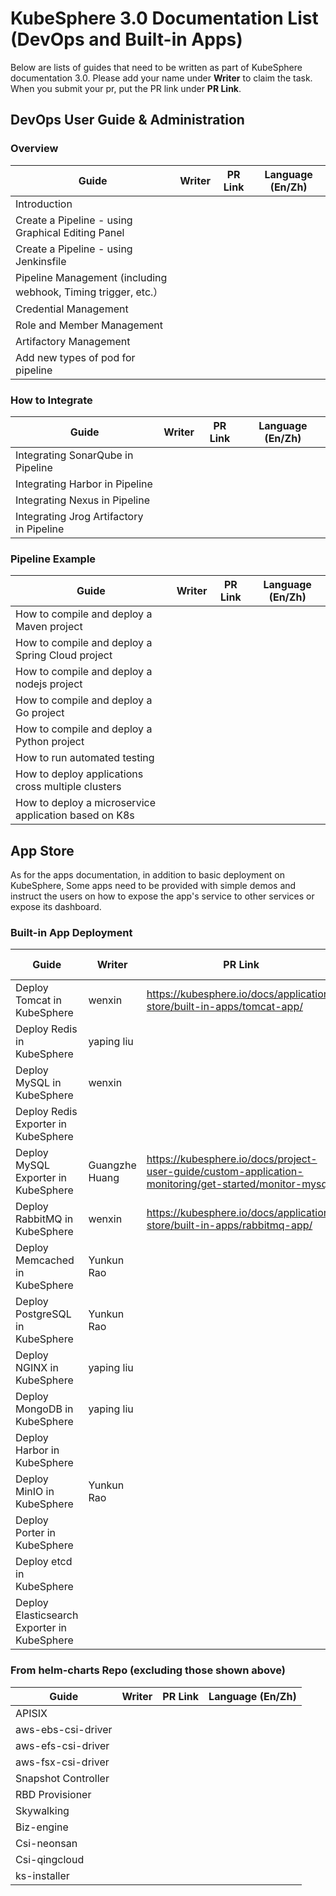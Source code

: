 # KubeSphere 3.0 Documentation List (DevOps and Built-in Apps)

Below are lists of guides that need to be written as part of KubeSphere documentation 3.0. Please add your name under **Writer** to claim the task. When you submit your pr, put the PR link under **PR Link**.

## DevOps User Guide & Administration

### Overview

| Guide                                                        | Writer | PR Link | Language (En/Zh) |
| ------------------------------------------------------------ | ------ | ------- | ------ | 
| Introduction                                                 |        |         |        |     
| Create a Pipeline - using Graphical Editing Panel            |        |         |        | 
| Create a Pipeline - using Jenkinsfile                        |        |         |        | 
| Pipeline Management (including webhook, Timing trigger, etc.） |        |         |        | 
| Credential Management                                        |        |         |        | 
| Role and Member Management                                   |        |         |        | 
| Artifactory Management                                       |        |         |        | 
| Add new types of pod for pipeline                            |        |         |        | 

### How to Integrate

| Guide                                    | Writer | PR Link | Language (En/Zh) |
| ---------------------------------------- | ------ | ------- | ------ | 
| Integrating SonarQube in Pipeline        |        |         |        |   
| Integrating Harbor in Pipeline           |        |         |        |   
| Integrating Nexus in Pipeline            |        |         |        |   
| Integrating Jrog Artifactory in Pipeline |        |         |        |   

### Pipeline Example

| Guide                                                  | Writer | PR Link | Language (En/Zh) |
| ------------------------------------------------------ | ------ | ------- | ------ | 
| How to compile and deploy a Maven project              |        |         |        |   
| How to compile and deploy a Spring Cloud project       |        |         |        |   
| How to compile and deploy a nodejs project             |        |         |        |   
| How to compile and deploy a Go project                 |        |         |        |   
| How to compile and deploy a Python project             |        |         |        |   
| How to run automated testing                           |        |         |        |   
| How to deploy applications cross multiple clusters     |        |         |        |   
| How to deploy a microservice application based on K8s |        |         |        |   

## App Store

As for the apps documentation, in addition to basic deployment on KubeSphere, Some apps need to be provided with simple demos and instruct the users on how to expose the app's service to other services or expose its dashboard. 

### Built-in App Deployment

| Guide                                       | Writer | PR Link | Language (En/Zh) |
| ------------------------------------------- | ------ | ------- | ------ | 
| Deploy Tomcat in KubeSphere                 | wenxin       |  https://kubesphere.io/docs/application-store/built-in-apps/tomcat-app/       |       |  
| Deploy Redis in KubeSphere                  | yaping liu       |         |       |  
| Deploy MySQL in KubeSphere                  | wenxin       |         |       |  
| Deploy Redis Exporter in KubeSphere         |        |         |       |  
| Deploy MySQL Exporter in KubeSphere         |  Guangzhe Huang      |    https://kubesphere.io/docs/project-user-guide/custom-application-monitoring/get-started/monitor-mysql/     |
| Deploy RabbitMQ in KubeSphere               | wenxin       |   https://kubesphere.io/docs/application-store/built-in-apps/rabbitmq-app/      |       |  
| Deploy Memcached in KubeSphere              |  Yunkun Rao      |         |   En   |
| Deploy PostgreSQL in KubeSphere             |  Yunkun Rao      |         |     En  |
| Deploy NGINX in KubeSphere                  | yaping liu       |         |       |  
| Deploy MongoDB in KubeSphere                | yaping liu       |         |       |  
| Deploy Harbor in KubeSphere                 |        |         |       |  
| Deploy MinIO in KubeSphere                  |  Yunkun Rao   |         |   En   |
| Deploy Porter in KubeSphere                 |        |         |       |  
| Deploy etcd in KubeSphere                   |        |         |       |  
| Deploy Elasticsearch Exporter in KubeSphere |        |         |       |  

### From helm-charts Repo (excluding those shown above)

| Guide               | Writer | PR Link | Language (En/Zh) |
| ------------------- | ------ | ------- |  ------ | 
| APISIX              |        |         |        |  
| aws-ebs-csi-driver  |        |         |       |  
| aws-efs-csi-driver  |        |         |       |  
| aws-fsx-csi-driver  |        |         |       |  
| Snapshot Controller |        |         |       |  
| RBD Provisioner     |        |         |       |  
| Skywalking          |        |         |       |  
| Biz-engine          |        |         |       |  
| Csi-neonsan         |        |         |       |  
| Csi-qingcloud       |        |         |       |  
| ks-installer        |        |         |       |  
